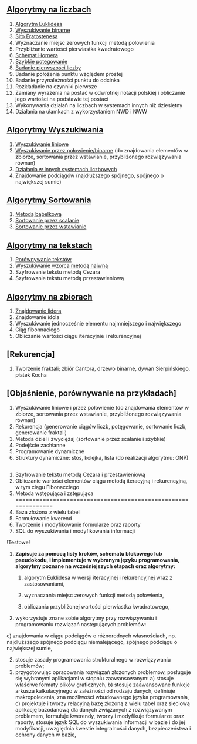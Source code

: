 ## [**Algorytmy na liczbach**](/Liczbowe)
1. [Algorytm Euklidesa](Liczbowe/euklides.py)
2. [Wyszukiwanie binarne](Wyszukiwanie/binarne.py)
3. [Sito Eratostenesa](Liczbowe/sito_eratostenesa.py)
4. Wyznaczanie miejsc zerowych funkcji metodą połowienia
5. Przybliżanie wartości pierwiastka kwadratowego
6. [Schemat Hornera](Liczbowe/horner.py)
7. [Szybkie potęgowanie](Liczbowe/szybkie_potegowanie.py)
8. [Badanie pierwszości liczby](Liczbowe/czy_pierwsza.py)
9. Badanie położenia punktu względem prostej
10. Badanie przynależności punktu do odcinka
11. Rozkładanie na czynniki pierwsze
12. Zamiany wyrażenia na postać w odwrotnej notacji polskiej i obliczanie jego
wartości na podstawie tej postaci
13. Wykonywania działań na liczbach w systemach innych niż dziesiętny
14. Działania na ułamkach z wykorzystaniem NWD i NWW
## [**Algorytmy Wyszukiwania**](/Wyszukiwanie)
1. [Wyszukiwanie liniowe](/Wyszukiwanie/liniowe.py) 
2. [Wyszukiwanie przez połowienie/binarne](Wyszukiwanie/binarne.py) 
(do znajdowania elementów w zbiorze, sortowania przez wstawianie, przybliżonego rozwiązywania równań)
4. [Działania w innych systemach liczbowych](Liczbowe/systemy_liczbowe.py)
5. Znajdowanie podciągów (najdłuższego spójnego, spójnego o największej sumie)
## [Algorytmy Sortowania](/Sortowanie/)
1. [Metodą bąbelkową](Sortowanie/babelkowe.py)
2. [Sortowanie przez scalanie](Sortowanie/przez_scalanie.py)
3. [Sortowanie przez wstawianie](Sortowanie/przez_wstawianie.py)
## [Algorytmy na tekstach](/Na_tekstach/)
1. [Porównywanie tekstów](Na_tekstach/porownanie_tekstow.py)
2. [Wyszukiwanie wzorca metodą naiwną](Na_tekstach/wzorzec_metoda_naiwna.py)
3. Szyfrowanie tekstu metodą Cezara
4. Szyfrowanie tekstu metodą przestawieniową
## [Algorytmy na zbiorach](/Zbiory/)
1. [Znajdowanie lidera](Zbiory/lider.py)
2. Znajdowanie idola
3. Wyszukiwanie jednocześnie elementu najmniejszego i największego
4. Ciąg fibonnaciego
5. Obliczanie wartości ciągu iteracyjnie i rekurencyjnej
## [Rekurencja]
1. Tworzenie fraktali; zbiór Cantora, drzewo binarne, dywan Sierpińskiego, płatek Kocha

## [Objaśnienie, porównywanie na przykładach]
1. Wyszukiwanie liniowe i przez połowienie (do znajdowania
elementów w zbiorze, sortowania przez wstawianie, przybliżonego
rozwiązywania równań)
2. Rekurencja (generowanie ciągów liczb, potęgowanie, sortowanie liczb,
generowanie fraktali)
3. Metoda dziel i zwyciężaj (sortowanie przez scalanie i szybkie)
4. Podejście zachłanne
5. Programowanie dynamiczne
6. Struktury dynamiczne: stos, kolejka, lista (do realizacji algorytmu: ONP)
## 
1. Szyfrowanie tekstu metodą Cezara i przestawieniową
2. Obliczanie wartości elementów ciągu metodą iteracyjną i rekurencyjną, w tym ciągu Fibonacciego
3. Metoda wstępująca i zstępująca
==============================================================
1. Baza złożona z wielu tabel
2. Formułowanie kwerend
3. Tworzenie i modyfikowanie formularze oraz raporty
4. SQL do wyszukiwania i modyfikowania informacji

!Testowe!
1. **Zapisuje za pomocą listy kroków, schematu blokowego lub pseudokodu,
i implementuje w wybranym języku programowania, algorytmy poznane na
wcześniejszych etapach oraz algorytmy:** 
   1.  algorytm Euklidesa w wersji iteracyjnej i rekurencyjnej wraz
z zastosowaniami,
   
   
   5. wyznaczania miejsc zerowych funkcji metodą połowienia,
   6. obliczania przybliżonej wartości pierwiastka kwadratowego,

2. wykorzystuje znane sobie algorytmy przy rozwiązywaniu i programowaniu
rozwiązań następujących problemów:

c) znajdowania w ciągu podciągów o różnorodnych własnościach, np.
najdłuższego spójnego podciągu niemalejącego, spójnego podciągu
o największej sumie,

2) stosuje zasady programowania strukturalnego w rozwiązywaniu problemów;
4) przygotowując opracowania rozwiązań złożonych problemów, posługuje się
wybranymi aplikacjami w stopniu zaawansowanym:
a) stosuje właściwe formaty plików graficznych,
b) stosuje zaawansowane funkcje arkusza kalkulacyjnego w zależności od
rodzaju danych, definiuje makropolecenia, zna możliwości wbudowanego
języka programowania,
c) projektuje i tworzy relacyjną bazę złożoną z wielu tabel oraz sieciową
aplikację bazodanową dla danych związanych z rozwiązywanym problemem,
formułuje kwerendy, tworzy i modyfikuje formularze oraz raporty, stosuje
język SQL do wyszukiwania informacji w bazie i do jej modyfikacji,
uwzględnia kwestie integralności danych, bezpieczeństwa i ochrony danych
w bazie,
